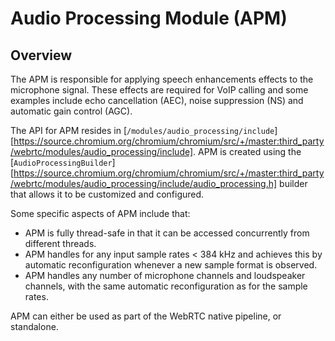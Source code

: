 # Audio Processing Module (APM)

<?% config.freshness.owner = 'peah' %?>
<?% config.freshness.reviewed = '2021-04-13' %?>

## Overview

The APM is responsible for applying speech enhancements effects to the
microphone signal. These effects are required for VoIP calling and some
examples include echo cancellation (AEC), noise suppression (NS) and
automatic gain control (AGC).

The API for APM resides in [`/modules/audio_processing/include`][https://source.chromium.org/chromium/chromium/src/+/master:third_party/webrtc/modules/audio_processing/include].
APM is created using the [`AudioProcessingBuilder`][https://source.chromium.org/chromium/chromium/src/+/master:third_party/webrtc/modules/audio_processing/include/audio_processing.h]
builder that allows it to be customized and configured.

Some specific aspects of APM include that:
*  APM is fully thread-safe in that it can be accessed concurrently from
   different threads.
*  APM handles for any input sample rates < 384 kHz and achieves this by
   automatic reconfiguration whenever a new sample format is observed.
*  APM handles any number of microphone channels and loudspeaker channels, with
   the same automatic reconfiguration as for the sample rates.


APM can either be used as part of the WebRTC native pipeline, or standalone.
